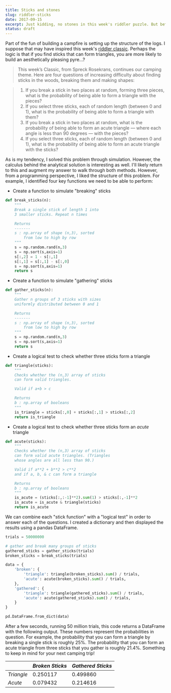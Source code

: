 ```yaml
---
title: Sticks and stones
slug: riddler-sticks
date: 2017-09-15
excerpt: Just kidding, no stones in this week's riddler puzzle. But before you build your campfire, what shapes can you make with the sticks?
status: draft
---
```


Part of the fun of building a campfire is setting up the structure of the logs. I suppose that may have inspired this week's
<a href="https://fivethirtyeight.com/features/will-you-be-a-ghostbuster-or-a-world-destroyer/">riddler classic</a>. Perhaps the logic is that if you find sticks that can form triangles, you are more likely to build an aesthetically pleasing pyre...?

> This week’s Classic, from Spreck Rosekrans, continues our camping theme. Here are four questions of increasing difficulty about finding sticks in the woods, breaking them and making shapes:

> 1. If you break a stick in two places at random, forming three pieces, what is the probability of being able to form a triangle with the pieces?
> 2. If you select three sticks, each of random length (between 0 and 1), what is the probability of being able to form a triangle with them?
> 3. If you break a stick in two places at random, what is the probability of being able to form an acute triangle — where each angle is less than 90 degrees — with the pieces?
> 4. If you select three sticks, each of random length (between 0 and 1), what is the probability of being able to form an acute triangle with the sticks?

As is my tendency, I solved this problem through simulation. However, the calculus behind the analytical solution is interesting as well. I'll likely return to this and augment my answer to walk through both methods. However, from a programming perspective, I liked the structure of this problem. For example, I identified four key functions we need to be able to perform:

- Create a function to simulate "breaking" sticks

```python
def break_sticks(n):
    """
    Break a single stick of length 1 into
    3 smaller sticks. Repeat n times

    Returns
    -------
    s : np.array of shape (n,3), sorted
        from low to high by row
    """
    s = np.random.rand(n,3)
    s = np.sort(s,axis=1)
    s[:,2] = 1 - s[:,1]
    s[:,1] = s[:,1] - s[:,0]
    s = np.sort(s,axis=1)
    return s
```

- Create a function to simulate "gathering" sticks

```python
def gather_sticks(n):
    """
    Gather n groups of 3 sticks with sizes
    uniformly distributed between 0 and 1

    Returns
    -------
    s : np.array of shape (n,3), sorted
        from low to high by row
    """
    s = np.random.rand(n,3)
    s = np.sort(s,axis=1)
    return s
```

- Create a logical test to check whether three sticks form a triangle

```python
def triangle(sticks):
    """
    Checks whether the (n,3) array of sticks
    can form valid triangles.

    Valid if a+b > c

    Returns
    b : np.array of booleans
    """
    is_triangle = sticks[:,0] + sticks[:,1] > sticks[:,2]
    return is_triangle
```

- Create a logical test to check whether three sticks form an _acute_ triangle

```python
def acute(sticks):
    """
    Checks whether the (n,3) array of sticks
    can form valid acute triangles. (Triangles
    whose angles are all less than 90.)

    Valid if a**2 + b**2 > c**2
    and if a, b, & c can form a triangle

    Returns
    b : np.array of booleans
    """
    is_acute = (sticks[:,:-1]**2).sum(1) > sticks[:,-1]**2
    is_acute = is_acute & triangle(sticks)
    return is_acute
```

We can combine each "stick function" with a "logical test" in order to answer each of the questions. I created a dictionary and then displayed the results using a pandas DataFrame.

```python
trials = 50000000

# gather and break many groups of sticks
gathered_sticks = gather_sticks(trials)
broken_sticks = break_sticks(trials)

data = {
    'broken': {
        'triangle': triangle(broken_sticks).sum() / trials,
        'acute': acute(broken_sticks).sum() / trials,
    },
    'gathered': {
        'triangle': triangle(gathered_sticks).sum() / trials,
        'acute': acute(gathered_sticks).sum() / trials,
    }
}

pd.DataFrame.from_dict(data)
```

After a few seconds, running 50 million trials, this code returns a DataFrame with the following output. These numbers represent the probabilities in question. For example, the probability that you can form a triangle by breaking a single stick is roughly 25%. The probability that you can form an acute triangle from three sticks that you gather is roughly 21.4%. Something to keep in mind for your next camping trip!

|            | $Broken\ Sticks$ | $Gathered\ Sticks$ |
| ---------- | ---------------- | ------------------ |
| $Triangle$ | $0.250117$       | $0.499860$         |
| $Acute$    | $0.079432$       | $0.214616$         |
